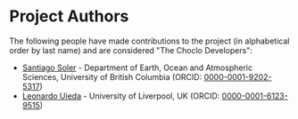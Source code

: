# Project Authors

The following people have made contributions to the project (in alphabetical
order by last name) and are considered "The Choclo Developers":

* [Santiago Soler](https://github.com/santisoler) - Department of Earth, Ocean and Atmospheric Sciences, University of British Columbia (ORCID: [0000-0001-9202-5317](https://www.orcid.org/0000-0001-9202-5317))
* [Leonardo Uieda](https://github.com/leouieda) - University of Liverpool, UK (ORCID: [0000-0001-6123-9515](https://www.orcid.org/0000-0001-6123-9515))
